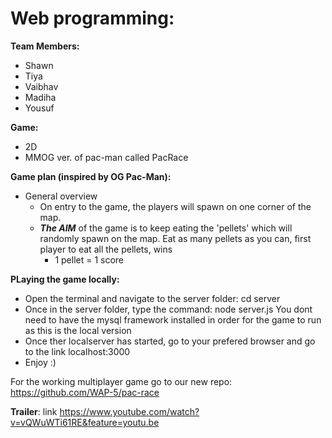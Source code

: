 # Web programming:
__Team Members:__
* Shawn 
* Tiya
* Vaibhav
* Madiha 
* Yousuf

__Game:__
* 2D
* MMOG ver. of pac-man called PacRace

__Game plan (inspired by OG Pac-Man):__
* General overview
  * On entry to the game, the players will spawn on one corner of the map.
  * ***The AIM*** of the game is to keep eating the 'pellets' which will randomly spawn on the map. Eat as many pellets as you can, first player to eat all the pellets, wins
    * 1 pellet = 1 score
    
 __PLaying the game locally:__ 

* Open the terminal and navigate to the server folder: cd server
* Once in the server folder, type the command: node server.js You dont need to have the mysql framework installed in order for the game to run as this is the local version
* Once ther localserver has started, go to your prefered browser and go to the link localhost:3000
* Enjoy :)
  
  
For the working multiplayer game go to our new repo: https://github.com/WAP-5/pac-race

__Trailer__: link https://www.youtube.com/watch?v=vQWuWTi61RE&feature=youtu.be

